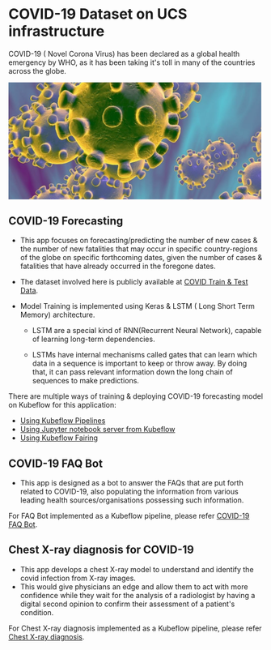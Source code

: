 # COVID-19 Dataset on UCS infrastructure

COVID-19 ( Novel Corona Virus) has been declared as a global health emergency by WHO,
as it has been taking it's toll in many of the countries across the globe.

<img src="./pictures/corona_virus.jpg" width="500" align="middle"/>

## COVID-19 Forecasting

* This app focuses on forecasting/predicting the number of new cases & the number of new
fatalities that may occur in specific country-regions of the globe on specific forthcoming dates,
given the number of cases & fatalities that have already occurred in the foregone dates.

* The dataset involved here is publicly available at [COVID Train & Test Data](https://www.kaggle.com/c/covid19-global-forecasting-week-4/data).

* Model Training is implemented using Keras & LSTM ( Long Short Term Memory) architecture.

     * LSTM are a special kind of RNN(Recurrent Neural Network), capable of learning long-term dependencies.

     * LSTMs have internal mechanisms called gates that can learn which data in a sequence is important to
keep or throw away. By doing that, it can pass relevant information down the long chain of sequences
to make predictions.

There are multiple ways of training & deploying COVID-19 forecasting model on Kubeflow for this application:
  - [Using Kubeflow Pipelines](./pipelines)
  - [Using Jupyter notebook server from Kubeflow](./notebook)
  - [Using Kubeflow Fairing](./fairing)

## COVID-19 FAQ Bot

* This app is designed as a bot to answer the FAQs that are put forth related to COVID-19, also populating the information from various leading health sources/organisations possessing such information.

For FAQ Bot implemented as a Kubeflow pipeline, please refer [COVID-19 FAQ Bot](./pipelines/faq-bot).

## Chest X-ray diagnosis for COVID-19

* This app develops a chest X-ray model to understand and identify the covid infection from X-ray images.
* This would give physicians an edge and allow them to act with more confidence while they wait for the analysis of a radiologist by having a digital second opinion to confirm their assessment of a patient's condition. 

For Chest X-ray diagnosis implemented as a Kubeflow pipeline, please refer [Chest X-ray diagnosis](./pipelines/chest-xray).